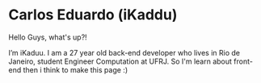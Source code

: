 Carlos Eduardo (iKaddu)
============

Hello Guys, what's up?!

I’m iKaduu. I am a 27 year old back-end developer who lives in Rio de Janeiro, student Engineer Computation at UFRJ.
So I'm learn about front-end then i think to make this page :)
